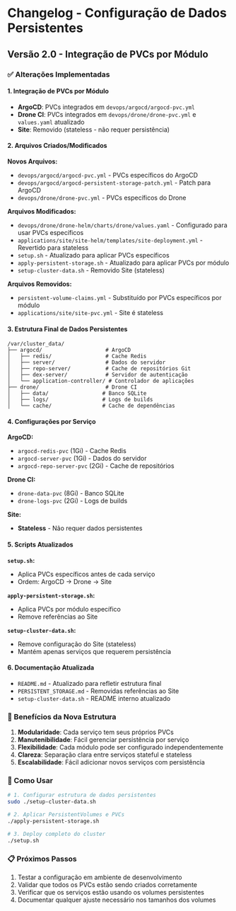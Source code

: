 # Changelog - Configuração de Dados Persistentes

## Versão 2.0 - Integração de PVCs por Módulo

### ✅ Alterações Implementadas

#### 1. Integração de PVCs por Módulo
- **ArgoCD**: PVCs integrados em `devops/argocd/argocd-pvc.yml`
- **Drone CI**: PVCs integrados em `devops/drone/drone-pvc.yml` e `values.yaml` atualizado
- **Site**: Removido (stateless - não requer persistência)

#### 2. Arquivos Criados/Modificados

**Novos Arquivos:**
- `devops/argocd/argocd-pvc.yml` - PVCs específicos do ArgoCD
- `devops/argocd/argocd-persistent-storage-patch.yml` - Patch para ArgoCD
- `devops/drone/drone-pvc.yml` - PVCs específicos do Drone

**Arquivos Modificados:**
- `devops/drone/drone-helm/charts/drone/values.yaml` - Configurado para usar PVCs específicos
- `applications/site/site-helm/templates/site-deployment.yml` - Revertido para stateless
- `setup.sh` - Atualizado para aplicar PVCs específicos
- `apply-persistent-storage.sh` - Atualizado para aplicar PVCs por módulo
- `setup-cluster-data.sh` - Removido Site (stateless)

**Arquivos Removidos:**
- `persistent-volume-claims.yml` - Substituído por PVCs específicos por módulo
- `applications/site/site-pvc.yml` - Site é stateless

#### 3. Estrutura Final de Dados Persistentes

```
/var/cluster_data/
├── argocd/                    # ArgoCD
│   ├── redis/                 # Cache Redis
│   ├── server/                # Dados do servidor
│   ├── repo-server/           # Cache de repositórios Git
│   ├── dex-server/            # Servidor de autenticação
│   └── application-controller/ # Controlador de aplicações
├── drone/                     # Drone CI
│   ├── data/                 # Banco SQLite
│   ├── logs/                 # Logs de builds
│   └── cache/                # Cache de dependências
```

#### 4. Configurações por Serviço

**ArgoCD:**
- `argocd-redis-pvc` (1Gi) - Cache Redis
- `argocd-server-pvc` (1Gi) - Dados do servidor
- `argocd-repo-server-pvc` (2Gi) - Cache de repositórios

**Drone CI:**
- `drone-data-pvc` (8Gi) - Banco SQLite
- `drone-logs-pvc` (2Gi) - Logs de builds


**Site:**
- **Stateless** - Não requer dados persistentes

#### 5. Scripts Atualizados

**`setup.sh`:**
- Aplica PVCs específicos antes de cada serviço
- Ordem: ArgoCD → Drone → Site

**`apply-persistent-storage.sh`:**
- Aplica PVCs por módulo específico
- Remove referências ao Site

**`setup-cluster-data.sh`:**
- Remove configuração do Site (stateless)
- Mantém apenas serviços que requerem persistência

#### 6. Documentação Atualizada

- `README.md` - Atualizado para refletir estrutura final
- `PERSISTENT_STORAGE.md` - Removidas referências ao Site
- `setup-cluster-data.sh` - README interno atualizado

### 🎯 Benefícios da Nova Estrutura

1. **Modularidade**: Cada serviço tem seus próprios PVCs
2. **Manutenibilidade**: Fácil gerenciar persistência por serviço
3. **Flexibilidade**: Cada módulo pode ser configurado independentemente
4. **Clareza**: Separação clara entre serviços stateful e stateless
5. **Escalabilidade**: Fácil adicionar novos serviços com persistência

### 🚀 Como Usar

```bash
# 1. Configurar estrutura de dados persistentes
sudo ./setup-cluster-data.sh

# 2. Aplicar PersistentVolumes e PVCs
./apply-persistent-storage.sh

# 3. Deploy completo do cluster
./setup.sh
```

### 📋 Próximos Passos

1. Testar a configuração em ambiente de desenvolvimento
2. Validar que todos os PVCs estão sendo criados corretamente
3. Verificar que os serviços estão usando os volumes persistentes
4. Documentar qualquer ajuste necessário nos tamanhos dos volumes
